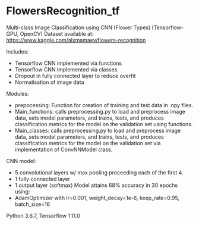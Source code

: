 # FlowersRecognition_tf
Multi-class Image Classification using CNN (Flower Types) (Tensorflow-GPU, OpenCV)
Dataset available at: https://www.kaggle.com/alxmamaev/flowers-recognition

Includes:
 - Tensorflow CNN implemented via functions
 - Tensorflow CNN implemented via classes
 - Dropout in fully connected layer to reduce overfit
 - Normalisation of image data

Modules:
 - prepocessing: Function for creation of training and test data in .npy files.
 - Main_functions: calls preprocessing.py to load and preprocess image data, sets model parameters, and trains, tests, and produces classification metrics for the model on the validation set using functions.
 - Main_classes: calls preprocessing.py to load and preprocess image data, sets model parameters, and trains, tests, and produces classification metrics for the model on the validation set via implementation of ConvNNModel class.

CNN model:
  - 5 convolutional layers w/ max pooling proceeding each of the first 4.
  - 1 fully connected layer
  - 1 output layer (softmax)
Model attains 68% accuracy in 30 epochs using:
  - AdamOptimizer with lr=0.001, weight_decay=1e-6, keep_rate=0.95, batch_size=16

Python 3.6.7, Tensorflow 1.11.0
